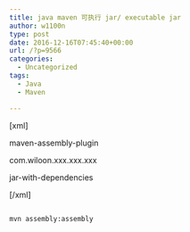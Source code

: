 ```yaml
---
title: java maven 可执行 jar/ executable jar
author: w1100n
type: post
date: 2016-12-16T07:45:40+00:00
url: /?p=9566
categories:
  - Uncategorized
tags:
  - Java
  - Maven

---
```

[xml]

<plugin>
  
<artifactId>maven-assembly-plugin</artifactId>
  
<configuration>
  
<archive>
  
<manifest>
  
<mainClass>
  
com.wiloon.xxx.xxx.xxx
  
</mainClass>
  
</manifest>
  
</archive>
  
<descriptorRefs>
  
<descriptorRef>jar-with-dependencies</descriptorRef>
  
</descriptorRefs>
  
</configuration>
  
</plugin>

[/xml]


```bash

mvn assembly:assembly

```